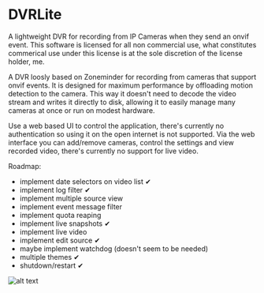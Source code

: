 # DVRLite
A lightweight DVR for recording from IP Cameras when they send an onvif event. 
This software is licensed for all non commercial use, what constitutes commerical use under this license is at the sole discretion of the license holder, me.

A DVR loosly based on Zoneminder for recording from cameras that support onvif events. It is designed for maximum performance by offloading motion detection to the camera.
This way it doesn't need to decode the video stream and writes it directly to disk, allowing it to easily manage many cameras at once or run on modest hardware.

Use a web based UI to control the application, there's currently no authentication so using it on the open internet is not supported. 
Via the web interface you can add/remove cameras, control the settings and view recorded video, there's currently no support for live video.

Roadmap:
-  implement date selectors on video list ✔
-  implement log filter ✔
-  implement multiple source view
-  implement event message filter
-  implement quota reaping
-  implement live snapshots ✔
-  implement live video
-  implement edit source ✔
-  maybe implement watchdog (doesn't seem to be needed)
-  multiple themes ✔
-  shutdown/restart ✔

![alt text](https://github.com/TheSombreroKid/DVRLite/blob/master/dvrlite.png?raw=true)
